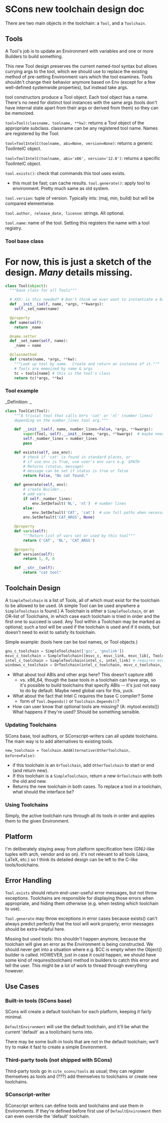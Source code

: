 

# SCons new toolchain design doc

There are two main objects in the toolchain: a `Tool`, and a `Toolchain`.


## Tools

A Tool's job is to update an Environment with variables and one or more Builders to build something.

This new Tool design preserves the current named-tool syntax but allows currying args to the tool, which we should use to replace the existing method of pre-setting Environment vars which the tool examines.  Tools shouldn't change their behavior anymore based on Env (except for a few well-defined systemwide properties), but instead take args.

tool constructors produce a Tool object.  Each tool object has a name. There's no need for distinct tool instances with the same args (tools don't have internal state apart from their args or derived from them) so they can be memoized.

`tool=Tool(classname, toolname, **kw)`: returns a Tool object of the appropriate subclass.  classname can be any registered tool name. Names are registered by the Tool.

`tool=ToolIntelC(toolname, abi=None, version=None)`: returns a generic ToolIntelC object.

`tool=ToolIntelC(toolname, abi='x86', version='12.0')`: returns a specific ToolIntelC object.

`tool.exists()`: check that commands this tool uses exists.

* this must be fast; can cache results.
`tool.generate()`: apply tool to environment.  Pretty much same as old system.

`tool.version`: tuple of version.  Typically ints: (maj, min, build) but will be compared elementwise.

`tool.author, release_date, license`: strings.  All optional.

`tool.name`: name of the tool.  Setting this registers the name with a tool registry.


### Tool base class

# For now, this is just a sketch of the design.  *Many* details missing.


```python
class Tool(object):
  """base class for all Tools"""

  # XXX: is this needed? # Don't think we ever want to instantiate a base tool.
  def __init__(self, name, *args, **kwargs):
    self._set_name(name)

  @property
  def name(self):
    return _name

  @name.setter
  def _set_name(self, name):
    _name = name

  @classmethod
  def create(name, *args, **kw):
    """Look up tool by name.  Create and return an instance of it."""
    # Tools are memoized by name & args
    tc = tools[name] # this is the tool's class
    return tc(*args, **kw)
```

### Tool example

_Definition: _


```python
class ToolCat(Tool):
    """A trivial tool that calls Un*x 'cat' or 'nl' (number lines)
    depending on the number_lines tool arg."""

    def __init__(self, name, number_lines=False, *args, **kwargs):
        super(Tool, self).__init__(name, *args, **kwargs)  # maybe need this
        self._number_lines = number_lines
        pass

    def exists(self, use_env):
        # check if 'cat' is found in standard places, or
        # if use_env is True, use user's env vars e.g. $PATH
        # Returns (status, message)
        # message can be set if status is true or false
        return False, "No cat found."

    def generate(self, env):
        # create Builder...
        # add vars
        if self._number_lines:
            env.SetDefault('NL', 'nl')  # number lines
        else:
            env.SetDefault('CAT', 'cat')  # use full paths when necessary
        env.SetDefault('CAT_ARGS', None)

    @property
    def vars(self):
        """Return list of vars set or used by this tool"""
        return ('CAT', 'NL', 'CAT_ARGS')

    @property
    def version(self):
        return 1, 0, 0

    def __str__(self):
        return "cat tool"
```

## Toolchain Design

A `SimpleToolchain` is a list of Tools, all of which must exist for the toolchain to be allowed to be used.  (A simple Tool can be used anywhere a `SimpleToolchain` is found.) A Toolchain is either a `SimpleToolchain`, or an OR-list of Toolchains, in which case each toolchain is tried in order and the first one to succeed is used. Any Tool within a Toolchain may be marked as optional; such a tool will be used if the toolchain is used and if it exists, but doesn't need to exist to satisfy its toolchain.

Simple example: (tools here can be tool names, or Tool objects.)


```python
gnu_c_toolchain = SimpleToolchain(['gcc', 'gnulink'])
msvc_c_toolchain = SimpleToolchain([msvc_c, msvc_link, msvc_lib], Toolchain.OPTIONAL, [msvc_mt]) # following tools are optional
intel_c_toolchain = SimpleToolchain(intel_c, intel_link) # requires msvc_c_toolchain on Windows too; how to capture that?
windows_c_toolchain = OrToolchain(intel_c_toolchain, msvc_c_toolchain, gnu_c_toolchain)
```
* What about tool ABIs and other args here?  This doesn't capture x86
   * vs. x86_64, though the base tools in a toolchain can have args, so it's possible to build toolchains that specify ABIs -- it's just not easy to do by default.  Maybe need global vars for this, yuck.
* What about the fact that Intel C requires the base C compiler?  Some
   * form of `Tool.Depends()` or `Toolchain.Depends()`?
* How can user know that optional tools are missing?  (A: mytool.exists())  What happens if they're used?  Should be something sensible.

### Updating Toolchains

SCons base, tool authors, or SConscript-writers can all update toolchains.  The main way is to add alternatives to existing tools.

`new_toolchain = Toolchain.AddAlternative(OtherToolchain, before=False)`:

* if this toolchain is an `OrToolchain`, add `OtherToolchain` to start or end (and return new).
* If this toolchain is a `SimpleToolchain`, return a new `OrToolchain` with both the old and new.
* Returns the new toolchain in both cases.
To replace a tool in a toolchain, what should the interface be?


### Using Toolchains

Simply, the active toolchain runs through all its tools in order and applies them to the given Environment.


## Platform

I'm deliberately staying away from platform specification here (GNU-like tuples with arch, vendor and so on).  It's not relevant to all tools (Java, LaTeX, etc.) so I think its detailed design can be left to the C-like tools/toolchains.


## Error Handling

`Tool.exists` should return end-user-useful error messages, but not throw exceptions.  Toolchains are responsible for displaying those errors when appropriate, and hiding them otherwise (e.g. when testing which toolchain to use).

`Tool.generate` may throw exceptions in error cases because exists() can't always predict perfectly that the tool will work properly; error messages should be extra-helpful here.

Missing but used tools: this shouldn't happen anymore, because the toolchain will give an error as the Environment is being constructed. We should never get into a situation where e.g. $CC is empty when the Object() builder is called.  HOWEVER, just in case it could happen, we should have some kind of requires(toolchain) method in builders to catch this error and tell the user.  This might be a lot of work to thread through everything however.


## Use Cases


### Built-in tools (SCons base)

SCons will create a default toolchain for each platform, keeping it fairly minimal.

`DefaultEnvironment` will use the default toolchain, and it'll be what the current 'default' as a tool(chain) turns into.

There may be some built-in tools that are not in the default toolchain; we'll try to make it fast to create a simple Environment.


### Third-party tools (not shipped with SCons)

Third-party tools go in `site_scons/tools` as usual; they can register themselves as tools and (???) add themselves to toolchains or create new toolchains.


### SConscript-writer

SConscript writers can define tools and toolchains and use them in Environments.  If they're defined before first use of `DefaultEnvironment` then can even override the 'default' toolchain.
